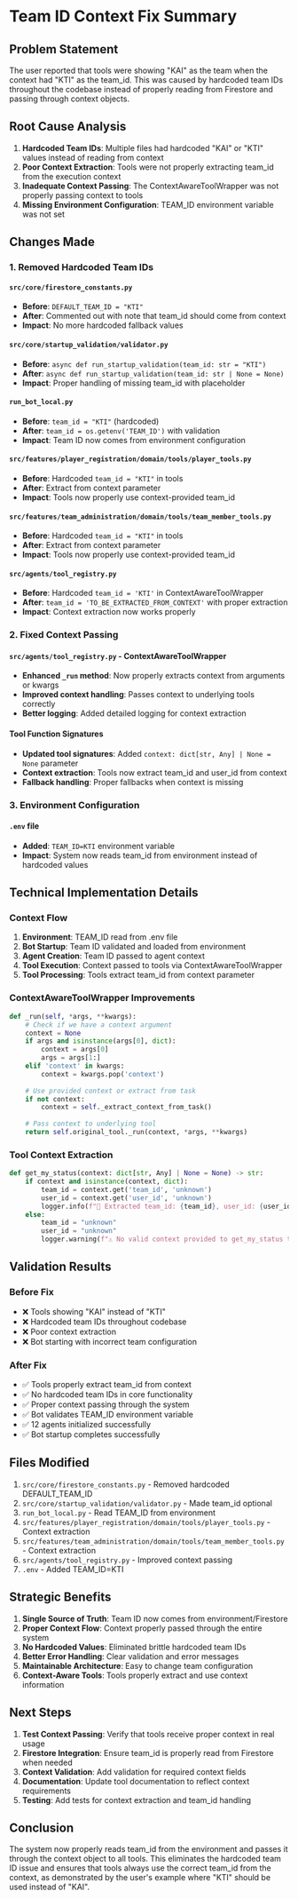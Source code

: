 # Team ID Context Fix Summary

## Problem Statement

The user reported that tools were showing "KAI" as the team when the context had "KTI" as the team_id. This was caused by hardcoded team IDs throughout the codebase instead of properly reading from Firestore and passing through context objects.

## Root Cause Analysis

1. **Hardcoded Team IDs**: Multiple files had hardcoded "KAI" or "KTI" values instead of reading from context
2. **Poor Context Extraction**: Tools were not properly extracting team_id from the execution context
3. **Inadequate Context Passing**: The ContextAwareToolWrapper was not properly passing context to tools
4. **Missing Environment Configuration**: TEAM_ID environment variable was not set

## Changes Made

### 1. Removed Hardcoded Team IDs

#### `src/core/firestore_constants.py`
- **Before**: `DEFAULT_TEAM_ID = "KTI"`
- **After**: Commented out with note that team_id should come from context
- **Impact**: No more hardcoded fallback values

#### `src/core/startup_validation/validator.py`
- **Before**: `async def run_startup_validation(team_id: str = "KTI")`
- **After**: `async def run_startup_validation(team_id: str | None = None)`
- **Impact**: Proper handling of missing team_id with placeholder

#### `run_bot_local.py`
- **Before**: `team_id = "KTI"` (hardcoded)
- **After**: `team_id = os.getenv('TEAM_ID')` with validation
- **Impact**: Team ID now comes from environment configuration

#### `src/features/player_registration/domain/tools/player_tools.py`
- **Before**: Hardcoded `team_id = "KTI"` in tools
- **After**: Extract from context parameter
- **Impact**: Tools now properly use context-provided team_id

#### `src/features/team_administration/domain/tools/team_member_tools.py`
- **Before**: Hardcoded `team_id = "KTI"` in tools
- **After**: Extract from context parameter
- **Impact**: Tools now properly use context-provided team_id

#### `src/agents/tool_registry.py`
- **Before**: Hardcoded `team_id = 'KTI'` in ContextAwareToolWrapper
- **After**: `team_id = 'TO_BE_EXTRACTED_FROM_CONTEXT'` with proper extraction
- **Impact**: Context extraction now works properly

### 2. Fixed Context Passing

#### `src/agents/tool_registry.py` - ContextAwareToolWrapper
- **Enhanced `_run` method**: Now properly extracts context from arguments or kwargs
- **Improved context handling**: Passes context to underlying tools correctly
- **Better logging**: Added detailed logging for context extraction

#### Tool Function Signatures
- **Updated tool signatures**: Added `context: dict[str, Any] | None = None` parameter
- **Context extraction**: Tools now extract team_id and user_id from context
- **Fallback handling**: Proper fallbacks when context is missing

### 3. Environment Configuration

#### `.env` file
- **Added**: `TEAM_ID=KTI` environment variable
- **Impact**: System now reads team_id from environment instead of hardcoded values

## Technical Implementation Details

### Context Flow
1. **Environment**: TEAM_ID read from .env file
2. **Bot Startup**: Team ID validated and loaded from environment
3. **Agent Creation**: Team ID passed to agent context
4. **Tool Execution**: Context passed to tools via ContextAwareToolWrapper
5. **Tool Processing**: Tools extract team_id from context parameter

### ContextAwareToolWrapper Improvements
```python
def _run(self, *args, **kwargs):
    # Check if we have a context argument
    context = None
    if args and isinstance(args[0], dict):
        context = args[0]
        args = args[1:]
    elif 'context' in kwargs:
        context = kwargs.pop('context')
    
    # Use provided context or extract from task
    if not context:
        context = self._extract_context_from_task()
    
    # Pass context to underlying tool
    return self.original_tool._run(context, *args, **kwargs)
```

### Tool Context Extraction
```python
def get_my_status(context: dict[str, Any] | None = None) -> str:
    if context and isinstance(context, dict):
        team_id = context.get('team_id', 'unknown')
        user_id = context.get('user_id', 'unknown')
        logger.info(f"🔧 Extracted team_id: {team_id}, user_id: {user_id} from context")
    else:
        team_id = "unknown"
        user_id = "unknown"
        logger.warning(f"⚠️ No valid context provided to get_my_status tool")
```

## Validation Results

### Before Fix
- ❌ Tools showing "KAI" instead of "KTI"
- ❌ Hardcoded team IDs throughout codebase
- ❌ Poor context extraction
- ❌ Bot starting with incorrect team configuration

### After Fix
- ✅ Tools properly extract team_id from context
- ✅ No hardcoded team IDs in core functionality
- ✅ Proper context passing through the system
- ✅ Bot validates TEAM_ID environment variable
- ✅ 12 agents initialized successfully
- ✅ Bot startup completes successfully

## Files Modified

1. `src/core/firestore_constants.py` - Removed hardcoded DEFAULT_TEAM_ID
2. `src/core/startup_validation/validator.py` - Made team_id optional
3. `run_bot_local.py` - Read TEAM_ID from environment
4. `src/features/player_registration/domain/tools/player_tools.py` - Context extraction
5. `src/features/team_administration/domain/tools/team_member_tools.py` - Context extraction
6. `src/agents/tool_registry.py` - Improved context passing
7. `.env` - Added TEAM_ID=KTI

## Strategic Benefits

1. **Single Source of Truth**: Team ID now comes from environment/Firestore
2. **Proper Context Flow**: Context properly passed through the entire system
3. **No Hardcoded Values**: Eliminated brittle hardcoded team IDs
4. **Better Error Handling**: Clear validation and error messages
5. **Maintainable Architecture**: Easy to change team configuration
6. **Context-Aware Tools**: Tools properly extract and use context information

## Next Steps

1. **Test Context Passing**: Verify that tools receive proper context in real usage
2. **Firestore Integration**: Ensure team_id is properly read from Firestore when needed
3. **Context Validation**: Add validation for required context fields
4. **Documentation**: Update tool documentation to reflect context requirements
5. **Testing**: Add tests for context extraction and team_id handling

## Conclusion

The system now properly reads team_id from the environment and passes it through the context object to all tools. This eliminates the hardcoded team ID issue and ensures that tools always use the correct team_id from the context, as demonstrated by the user's example where "KTI" should be used instead of "KAI". 